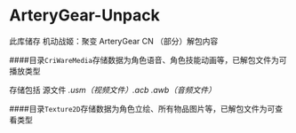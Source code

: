 ArteryGear-Unpack
===
此库储存 机动战姬：聚变 ArteryGear CN （部分）解包内容

####目录`CriWareMedia`存储数据为角色语音、角色技能动画等，已解包文件为可播放类型

存储包括 源文件 *.usm（视频文件）.acb .awb（音频文件）*

####目录`Texture2D`存储数据为角色立绘、所有物品图片等，已解包文件为可查看类型
